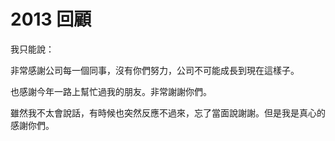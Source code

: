 # 2013 回顧

我只能說：

非常感謝公司每一個同事，沒有你們努力，公司不可能成長到現在這樣子。

也感謝今年一路上幫忙過我的朋友。非常謝謝你們。

雖然我不太會說話，有時候也突然反應不過來，忘了當面說謝謝。但是我是真心的感謝你們。
